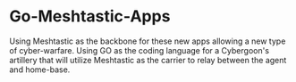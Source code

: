 # Go-Meshtastic-Apps
Using Meshtastic as the backbone for these new apps allowing a new type of cyber-warfare. Using GO as the coding language for a Cybergoon's artillery that will utilize Meshtastic as the carrier to relay between the agent and home-base.   
